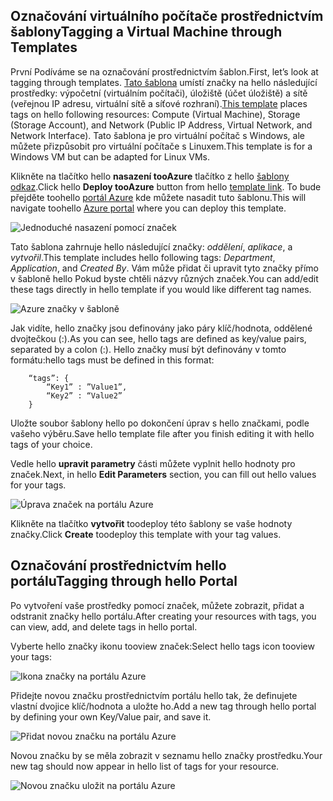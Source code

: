 


## <a name="tagging-a-virtual-machine-through-templates"></a><span data-ttu-id="43332-101">Označování virtuálního počítače prostřednictvím šablony</span><span class="sxs-lookup"><span data-stu-id="43332-101">Tagging a Virtual Machine through Templates</span></span>
<span data-ttu-id="43332-102">První Podíváme se na označování prostřednictvím šablon.</span><span class="sxs-lookup"><span data-stu-id="43332-102">First, let’s look at tagging through templates.</span></span> <span data-ttu-id="43332-103">[Tato šablona](https://github.com/Azure/azure-quickstart-templates/tree/master/101-vm-tags) umístí značky na hello následující prostředky: výpočetní (virtuálním počítači), úložiště (účet úložiště) a sítě (veřejnou IP adresu, virtuální sítě a síťové rozhraní).</span><span class="sxs-lookup"><span data-stu-id="43332-103">[This template](https://github.com/Azure/azure-quickstart-templates/tree/master/101-vm-tags) places tags on hello following resources: Compute (Virtual Machine), Storage (Storage Account), and Network (Public IP Address, Virtual Network, and Network Interface).</span></span> <span data-ttu-id="43332-104">Tato šablona je pro virtuální počítač s Windows, ale můžete přizpůsobit pro virtuální počítače s Linuxem.</span><span class="sxs-lookup"><span data-stu-id="43332-104">This template is for a Windows VM but can be adapted for Linux VMs.</span></span>

<span data-ttu-id="43332-105">Klikněte na tlačítko hello **nasazení tooAzure** tlačítko z hello [šablony odkaz](https://github.com/Azure/azure-quickstart-templates/tree/master/101-vm-tags).</span><span class="sxs-lookup"><span data-stu-id="43332-105">Click hello **Deploy tooAzure** button from hello [template link](https://github.com/Azure/azure-quickstart-templates/tree/master/101-vm-tags).</span></span> <span data-ttu-id="43332-106">To bude přejděte toohello [portál Azure](https://portal.azure.com/) kde můžete nasadit tuto šablonu.</span><span class="sxs-lookup"><span data-stu-id="43332-106">This will navigate toohello [Azure portal](https://portal.azure.com/) where you can deploy this template.</span></span>

![Jednoduché nasazení pomocí značek](./media/virtual-machines-common-tag/deploy-to-azure-tags.png)

<span data-ttu-id="43332-108">Tato šablona zahrnuje hello následující značky: *oddělení*, *aplikace*, a *vytvořil*.</span><span class="sxs-lookup"><span data-stu-id="43332-108">This template includes hello following tags: *Department*, *Application*, and *Created By*.</span></span> <span data-ttu-id="43332-109">Vám může přidat či upravit tyto značky přímo v šabloně hello Pokud byste chtěli názvy různých značek.</span><span class="sxs-lookup"><span data-stu-id="43332-109">You can add/edit these tags directly in hello template if you would like different tag names.</span></span>

![Azure značky v šabloně](./media/virtual-machines-common-tag/azure-tags-in-a-template.png)

<span data-ttu-id="43332-111">Jak vidíte, hello značky jsou definovány jako páry klíč/hodnota, oddělené dvojtečkou (:).</span><span class="sxs-lookup"><span data-stu-id="43332-111">As you can see, hello tags are defined as key/value pairs, separated by a colon (:).</span></span> <span data-ttu-id="43332-112">Hello značky musí být definovány v tomto formátu:</span><span class="sxs-lookup"><span data-stu-id="43332-112">hello tags must be defined in this format:</span></span>

        “tags”: {
            “Key1” : ”Value1”,
            “Key2” : “Value2”
        }

<span data-ttu-id="43332-113">Uložte soubor šablony hello po dokončení úprav s hello značkami, podle vašeho výběru.</span><span class="sxs-lookup"><span data-stu-id="43332-113">Save hello template file after you finish editing it with hello tags of your choice.</span></span>

<span data-ttu-id="43332-114">Vedle hello **upravit parametry** části můžete vyplnit hello hodnoty pro značek.</span><span class="sxs-lookup"><span data-stu-id="43332-114">Next, in hello **Edit Parameters** section, you can fill out hello values for your tags.</span></span>

![Úprava značek na portálu Azure](./media/virtual-machines-common-tag/edit-tags-in-azure-portal.png)

<span data-ttu-id="43332-116">Klikněte na tlačítko **vytvořit** toodeploy této šablony se vaše hodnoty značky.</span><span class="sxs-lookup"><span data-stu-id="43332-116">Click **Create** toodeploy this template with your tag values.</span></span>

## <a name="tagging-through-hello-portal"></a><span data-ttu-id="43332-117">Označování prostřednictvím hello portálu</span><span class="sxs-lookup"><span data-stu-id="43332-117">Tagging through hello Portal</span></span>
<span data-ttu-id="43332-118">Po vytvoření vaše prostředky pomocí značek, můžete zobrazit, přidat a odstranit značky hello portálu.</span><span class="sxs-lookup"><span data-stu-id="43332-118">After creating your resources with tags, you can view, add, and delete tags in hello portal.</span></span>

<span data-ttu-id="43332-119">Vyberte hello značky ikonu tooview značek:</span><span class="sxs-lookup"><span data-stu-id="43332-119">Select hello tags icon tooview your tags:</span></span>

![Ikona značky na portálu Azure](./media/virtual-machines-common-tag/azure-portal-tags-icon.png)

<span data-ttu-id="43332-121">Přidejte novou značku prostřednictvím portálu hello tak, že definujete vlastní dvojice klíč/hodnota a uložte ho.</span><span class="sxs-lookup"><span data-stu-id="43332-121">Add a new tag through hello portal by defining your own Key/Value pair, and save it.</span></span>

![Přidat novou značku na portálu Azure](./media/virtual-machines-common-tag/azure-portal-add-new-tag.png)

<span data-ttu-id="43332-123">Novou značku by se měla zobrazit v seznamu hello značky prostředku.</span><span class="sxs-lookup"><span data-stu-id="43332-123">Your new tag should now appear in hello list of tags for your resource.</span></span>

![Novou značku uložit na portálu Azure](./media/virtual-machines-common-tag/azure-portal-saved-new-tag.png)

